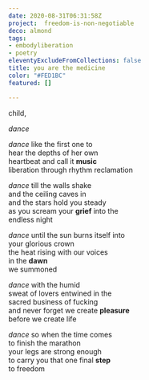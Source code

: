 ```yaml
---
date: 2020-08-31T06:31:58Z
project:  freedom-is-non-negotiable
deco: almond
tags:
- embodyliberation
- poetry
eleventyExcludeFromCollections: false
title: you are the medicine
color: "#FED1BC"
featured: []

---
```

child,

_dance_

>

_dance_ like the first one to  
hear the depths of her own  
heartbeat and call it **music**  
liberation through rhythm reclamation

>

_dance_ till the walls shake  
and the ceiling caves in  
and the stars hold you steady  
as you scream your **grief** into the  
endless night

>

_dance_ until the sun burns itself into  
your glorious crown  
the heat rising with our voices  
in the **dawn**  
we summoned

>

_dance_ with the humid  
sweat of lovers entwined in the  
sacred business of fucking  
and never forget we create **pleasure**  
before we create life

>

_dance_ so when the time comes  
to finish the marathon  
your legs are strong enough  
to carry you that one final **step**  
to freedom
